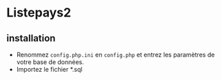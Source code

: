 # Listepays2

## installation

- Renommez `config.php.ini` en `config.php` et entrez les paramètres de votre base de données.
- Importez le fichier *.sql